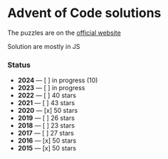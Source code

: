 # Advent of Code solutions

The puzzles are on the [official website](https://adventofcode.com/2017/events)

Solution are mostly in JS

### Status

- **2024** — [ ] in progress (10)
- **2023** — [ ] in progress
- **2022** — [ ] 40 stars
- **2021** — [ ] 43 stars
- **2020** — [x] 50 stars
- **2019** — [ ] 26 stars
- **2018** — [ ] 23 stars
- **2017** — [ ] 27 stars
- **2016** — [x] 50 stars
- **2015** — [x] 50 stars
